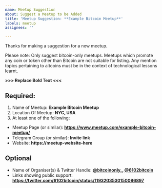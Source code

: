 ```yaml
---
name: Meetup Suggestion
about: Suggest a Meetup to be Added
title: 'Meetup Suggestion: **Example Bitcoin Meetup**'
labels: meetup
assignees: ''

---
```


Thanks for making a suggestion for a new meetup.

Please note: Only suggest bitcoin-only meetups. 
Meetups which promote any coin or token other than Bitcoin are not suitable for listing. Any mention topics pertaining to altcoins must be in the context of technological lessons learnt.

**>>> Replace Bold Text <<<**

## Required:
1. Name of Meetup: **Example Bitcoin Meetup**
2.  Location Of Meetup: **NYC, USA**
3. At least one of the following:
- Meetup Page (or similar): **https://www.meetup.com/example-bitcoin-meetup/**
- Telegram Group (or similar): **Invite link**
- Website: **https://meetup-website-here**

## Optional 
- Name of Organiser(s) & Twitter Handle: **[@bitcoinonly_](https://twitter.com/bitcoinonly_), [@6102bitcoin](https://twitter.com/6102bitcoin)**
- Links showing public support: **https://twitter.com/6102bitcoin/status/1193203530150096897**
